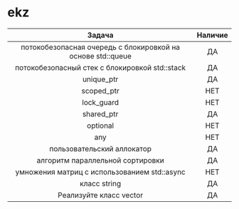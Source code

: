 # ekz


| Задача      | Наличие         |
| :-------------:|:------------------:| 
| потокобезопасная очередь с блокировкой на основе std::queue    | ДА    |
| потокобезопасный стек с блокировкой std::stack    | ДА    |
| unique_ptr    | ДА   |
| scoped_ptr    | НЕТ    |
| lock_guard    | НЕТ    |
| shared_ptr    | ДА    |
| optional    | НЕТ   |
| any   | НЕТ   |
| пользовательский аллокатор    | ДА    |
| алгоритм параллельной сортировки    | ДА    |
| умножения матриц с использованием std::async    | НЕТ    |
| класс string    |ДА   |
| Реализуйте класс vector    | ДА    |

